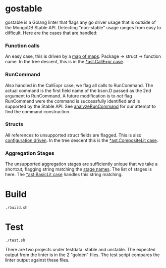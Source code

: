 # gostable

gostable is a Golang linter that flags any go driver usage that is outside of the MongoDB Stable API. Detecting "non-stable" usage ranges from easy to difficult. Here are the cases that are handled:

### Function calls
An easy case, this is driven by a [map of maps](https://github.com/fsnow/gostable/blob/0bd607bc7c09485dd59d03e7e50a4a9a00a030c0/common/analyzer.go#L30). Package -> struct -> function name. In the tree descent, this is in the [\*ast.CallExpr case](https://github.com/fsnow/gostable/blob/0bd607bc7c09485dd59d03e7e50a4a9a00a030c0/common/analyzer.go#L134).
### RunCommand
Also handled in the CallExpr case, we flag all calls to RunCommand. The actual command is the first field name of the bson.D passed as the 2nd argument to RunCommand. A future modification is to *not* flag RunCommand were the command is successfully identified and is supported by the Stable API. See [analyzeRunCommand](https://github.com/fsnow/gostable/blob/0bd607bc7c09485dd59d03e7e50a4a9a00a030c0/common/analyzer.go#L266) for our attempt to find the command construction.
### Structs
All references to unsupported struct fields are flagged. This is also [configuration driven](https://github.com/fsnow/gostable/blob/0bd607bc7c09485dd59d03e7e50a4a9a00a030c0/common/analyzer.go#L52). In the tree descent this is the [\*ast.CompositeLit case](https://github.com/fsnow/gostable/blob/0bd607bc7c09485dd59d03e7e50a4a9a00a030c0/common/analyzer.go#L158).
### Aggregation Stages
The unsupported aggregation stages are sufficiently unique that we take a shortcut, flagging string matching the [stage names](https://github.com/fsnow/gostable/blob/0bd607bc7c09485dd59d03e7e50a4a9a00a030c0/common/analyzer.go#L68). The list of stages is here. The [\*ast.BasicLit case](https://github.com/fsnow/gostable/blob/0bd607bc7c09485dd59d03e7e50a4a9a00a030c0/common/analyzer.go#L123) handles this string matching.

# Build
```
./build.sh
```

# Test
```
./test.sh
```

There are two projects under testdata: stable and unstable. The expected output from the linter is in the 2 "golden" files. The test script compares the linter output against these files.
